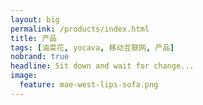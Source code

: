 ```yaml
---
layout: big
permalink: /products/index.html
title: 产品
tags: [油菜花, yocava, 移动互联网, 产品]
nobrand: true
headline: Sit down and wait for change...
image:
  feature: mae-west-lips-sofa.png
---
```

